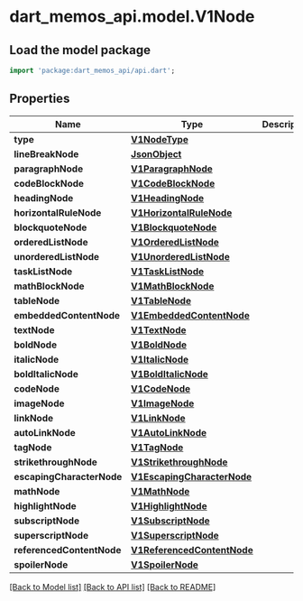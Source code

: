 # dart_memos_api.model.V1Node

## Load the model package
```dart
import 'package:dart_memos_api/api.dart';
```

## Properties
Name | Type | Description | Notes
------------ | ------------- | ------------- | -------------
**type** | [**V1NodeType**](V1NodeType.md) |  | [optional] 
**lineBreakNode** | [**JsonObject**](.md) |  | [optional] 
**paragraphNode** | [**V1ParagraphNode**](V1ParagraphNode.md) |  | [optional] 
**codeBlockNode** | [**V1CodeBlockNode**](V1CodeBlockNode.md) |  | [optional] 
**headingNode** | [**V1HeadingNode**](V1HeadingNode.md) |  | [optional] 
**horizontalRuleNode** | [**V1HorizontalRuleNode**](V1HorizontalRuleNode.md) |  | [optional] 
**blockquoteNode** | [**V1BlockquoteNode**](V1BlockquoteNode.md) |  | [optional] 
**orderedListNode** | [**V1OrderedListNode**](V1OrderedListNode.md) |  | [optional] 
**unorderedListNode** | [**V1UnorderedListNode**](V1UnorderedListNode.md) |  | [optional] 
**taskListNode** | [**V1TaskListNode**](V1TaskListNode.md) |  | [optional] 
**mathBlockNode** | [**V1MathBlockNode**](V1MathBlockNode.md) |  | [optional] 
**tableNode** | [**V1TableNode**](V1TableNode.md) |  | [optional] 
**embeddedContentNode** | [**V1EmbeddedContentNode**](V1EmbeddedContentNode.md) |  | [optional] 
**textNode** | [**V1TextNode**](V1TextNode.md) |  | [optional] 
**boldNode** | [**V1BoldNode**](V1BoldNode.md) |  | [optional] 
**italicNode** | [**V1ItalicNode**](V1ItalicNode.md) |  | [optional] 
**boldItalicNode** | [**V1BoldItalicNode**](V1BoldItalicNode.md) |  | [optional] 
**codeNode** | [**V1CodeNode**](V1CodeNode.md) |  | [optional] 
**imageNode** | [**V1ImageNode**](V1ImageNode.md) |  | [optional] 
**linkNode** | [**V1LinkNode**](V1LinkNode.md) |  | [optional] 
**autoLinkNode** | [**V1AutoLinkNode**](V1AutoLinkNode.md) |  | [optional] 
**tagNode** | [**V1TagNode**](V1TagNode.md) |  | [optional] 
**strikethroughNode** | [**V1StrikethroughNode**](V1StrikethroughNode.md) |  | [optional] 
**escapingCharacterNode** | [**V1EscapingCharacterNode**](V1EscapingCharacterNode.md) |  | [optional] 
**mathNode** | [**V1MathNode**](V1MathNode.md) |  | [optional] 
**highlightNode** | [**V1HighlightNode**](V1HighlightNode.md) |  | [optional] 
**subscriptNode** | [**V1SubscriptNode**](V1SubscriptNode.md) |  | [optional] 
**superscriptNode** | [**V1SuperscriptNode**](V1SuperscriptNode.md) |  | [optional] 
**referencedContentNode** | [**V1ReferencedContentNode**](V1ReferencedContentNode.md) |  | [optional] 
**spoilerNode** | [**V1SpoilerNode**](V1SpoilerNode.md) |  | [optional] 

[[Back to Model list]](../README.md#documentation-for-models) [[Back to API list]](../README.md#documentation-for-api-endpoints) [[Back to README]](../README.md)



